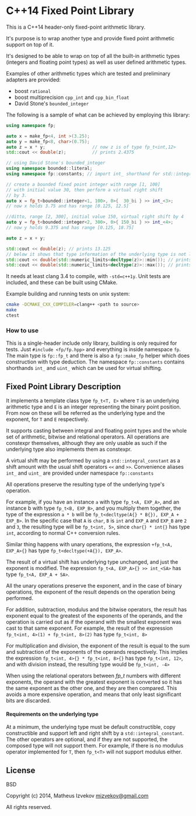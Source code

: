 C++14 Fixed Point Library
=========================

This is a C++14 header-only fixed-point arithmetic library.

It's purpose is to wrap another type and provide fixed point arithmetic
support on top of it.

It's designed to be able to wrap on top of all the built-in arithmetic types
(integers and floating point types) as well as user defined arithmetic types.

Examples of other arithmetic types which are tested and
preliminary adapters are provided:
* boost `rational`
* boost multiprecision `cpp_int` and `cpp_bin_float`
* David Stone's `bounded_integer`

The following is a sample of what can be achieved by employing this library:
```c++
using namespace fp;

auto x = make_fp<4, int >(3.25);
auto y = make_fp<8, char>(0.75);
auto z = x * y;                  // now z is of type fp_t<int,12>
std::cout << double(z);          // prints 2.4375

// using David Stone's bounded_integer
using namespace bounded::literal;
using namespace fp::constants; // import int_ shorthand for std::integral_constant

// create a bounded fixed point integer with range [1, 100]
// with initial value 30, then perform a virtual right shift
// by 3.
auto x = fp_t<bounded::integer<1, 100>, 0>{  30_bi } >> int_<3>;
// now x holds 3.75 and has range [0.125, 12.5]

//ditto, range [2, 300], initial value 150, virtual right shift by 4
auto y = fp_t<bounded::integer<2, 300>, 0>{ 150_bi } >> int_<4>;
// now y holds 9.375 and has range [0.125, 18.75]

auto z = x + y;

std::cout << double(z); // prints 13.125
// below it shows that type information of the underlying type is not lost
std::cout << double(std::numeric_limits<decltype(z)>::min()); // prints 0.25
std::cout << double(std::numeric_limits<decltype(z)>::max()); // prints 31.25

```

It needs at least clang 3.4 to compile, with `-std=c++1y`.
Unit tests are included, and these can be built using CMake.

Example building and running tests on unix system:
```sh
cmake -DCMAKE_CXX_COMPILER=clang++ <path to source>
make
ctest
```

### How to use

This is a single-header include only library, building is only required for tests.
Just `#include <fp/fp.hpp>` and everything is inside namespace `fp`. The main
type is `fp::fp_t` and there is also a `fp::make_fp` helper which does construction
with type deduction. The namespace `fp::constants` contains shorthands `int_` and
`uint_` which can be used for virtual shifting.

Fixed Point Library Description
------------------

It implements a template class type `fp_t<T, E>` where `T` is an underlying
arithmetic type and `E` is an integer representing the binary point position.
From now on these will be referred as the underlying type and the exponent,
for `T` and `E` respectively.

It supports casting between integral and floating point types
and the whole set of arithmetic, bitwise and relational operators.
All operations are constexpr themselves, although they are only usable as
such if the underlying type also implements them as constexpr.

A virtual shift may be performed by using a `std::integral_constant` as a
shift amount with the usual shift operators `<<` and `>>`. Convenience aliases
`int_` and `uint_` are provided under namespace `fp::constants`

All operations preserve the resulting type of the underlying type's operation.

For example, if you have an instance `a` with type `fp_t<A, EXP_A>`, and an instance
b with type `fp_t<B, EXP_B>`, and you multiply them together, the type of the expression
`a * b` will be `fp_t<decltype(A{} * B{}), EXP_A + EXP_B>`. In the specific case that
`A` is `char`, `B` is `int` and `EXP_A` and `EXP_B` are `2` and `3`, the resulting
type will be `fp_t<int, 5>`, since `char{} * int{}` has type `int`, according to normal
C++ conversion rules.

Similar thing happens with unary operations, the expression `+fp_t<A, EXP_A>{}`
has type `fp_t<decltype(+A{}), EXP_A>`.

The result of a virtual shift has underlying type unchanged, and just the
exponent is modified. The expression `fp_t<A, EXP_A>{} >> int_<SA>` has
type `fp_t<A, EXP_A + SA>`.

All the unary operations preserve the exponent, and in the case of
binary operations, the exponent of the result depends on the operation
being performed.

For addition, subtraction, modulus and the bitwise operators, the result has
exponent equal to the greatest of the exponents of the operands, and the
operation is carried out as if the operand with the smallest exponent was
cast to that same exponent. For example, the result of the expression 
`fp_t<int, 4>(1) + fp_t<int, 8>(2)` has type `fp_t<int, 8>`

For multiplication and division, the exponent of the result is equal to the
sum and subtraction of the exponents of the operands respectively.
This implies the expression `fp_t<int, 4>{} * fp_t<int, 8>{}` has type
`fp_t<int, 12>`, and with division instead, the resulting type would be
`fp_t<int, -4>`

When using the relational operators between *fp_t* numbers with different
exponents, the operand with the greatest exponent is converted so it has the
same exponent as the other one, and they are then compared.
This avoids a more expensive operation, and means that only least
significant bits are discarded.

#### Requirements on the underlying type

At a minimum, the underlying type must be default constructible,
copy constructible and support left and right shift by a
`std::integral_constant`. The other operators are optional, and if
they are not supported, the composed type will not support them.
For example, if there is no modulus operator implemented for `T`,
then `fp_t<T>` will not support modulus either.

License
-------

BSD

Copyright (c) 2014, Matheus Izvekov <mizvekov@gmail.com>

All rights reserved.

